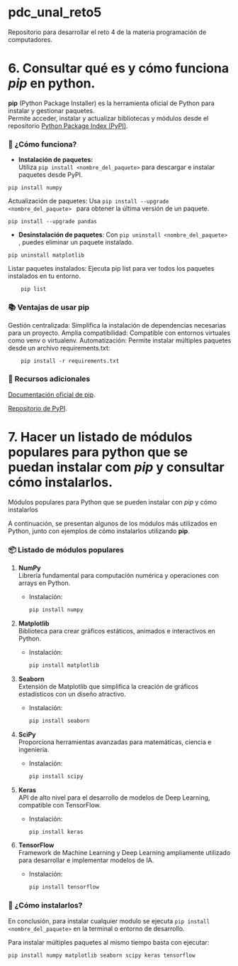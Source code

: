 # pdc_unal_reto5
Repositorio para desarrollar el reto 4 de la materia programación de computadores.

# 6. Consultar qué es y cómo funciona *pip* en python.


**pip** (Python Package Installer) es la herramienta oficial de Python para instalar y gestionar paquetes.  
Permite acceder, instalar y actualizar bibliotecas y módulos desde el repositorio [Python Package Index (PyPI)](https://pypi.org/project/pip/).

### 🔧 **¿Cómo funciona?**

- **Instalación de paquetes:**  
  Utiliza `pip install <nombre_del_paquete>` para descargar e instalar paquetes desde PyPI.
  
 ```
 pip install numpy
 ```

  Actualización de paquetes:
  Usa  `pip install --upgrade <nombre_del_paquete> ` para obtener la última versión de un paquete.

 ```
 pip install --upgrade pandas
```

- **Desinstalación de paquetes**:
Con  `pip uninstall <nombre_del_paquete> `, puedes eliminar un paquete instalado.

```
pip uninstall matplotlib
```

Listar paquetes instalados:
Ejecuta pip list para ver todos los paquetes instalados en tu entorno.
```
    pip list
```

### 📚 **Ventajas de usar pip**

Gestión centralizada: Simplifica la instalación de dependencias necesarias para un proyecto.
Amplia compatibilidad: Compatible con entornos virtuales como venv o virtualenv.
Automatización: Permite instalar múltiples paquetes desde un archivo requirements.txt:

```
    pip install -r requirements.txt
```

### 📌 **Recursos adicionales**

[Documentación oficial de pip](https://pypi.org/project/pip/).

[Repositorio de PyPI](https://github.com/pypa/pip).

# 7. Hacer un listado de módulos populares para python que se puedan instalar com *pip* y consultar cómo instalarlos.

Módulos populares para Python que se pueden instalar con *pip* y cómo instalarlos

A continuación, se presentan algunos de los módulos más utilizados en Python, junto con ejemplos de cómo instalarlos utilizando **pip**.

### 📦 **Listado de módulos populares**

1. **NumPy**  
   Librería fundamental para computación numérica y operaciones con arrays en Python.  
   - Instalación:
     ```bash
     pip install numpy
     ```

2. **Matplotlib**  
   Biblioteca para crear gráficos estáticos, animados e interactivos en Python.  
   - Instalación:
     ```bash
     pip install matplotlib
     ```

3. **Seaborn**  
   Extensión de Matplotlib que simplifica la creación de gráficos estadísticos con un diseño atractivo.  
   - Instalación:
     ```bash
     pip install seaborn
     ```

4. **SciPy**  
   Proporciona herramientas avanzadas para matemáticas, ciencia e ingeniería.  
   - Instalación:
     ```bash
     pip install scipy
     ```

5. **Keras**  
   API de alto nivel para el desarrollo de modelos de Deep Learning, compatible con TensorFlow.  
   - Instalación:
     ```bash
     pip install keras
     ```

6. **TensorFlow**  
   Framework de Machine Learning y Deep Learning ampliamente utilizado para desarrollar e implementar modelos de IA.  
   - Instalación:
     ```bash
     pip install tensorflow
     ```

### 🔧 **¿Cómo instalarlos?**

En conclusión, para instalar cualquier modulo se ejecuta `pip install <nombre_del_paquete>` en la terminal o entorno de desarrollo.  

Para instalar múltiples paquetes al mismo tiempo basta con ejecutar:  
```bash
pip install numpy matplotlib seaborn scipy keras tensorflow
```
